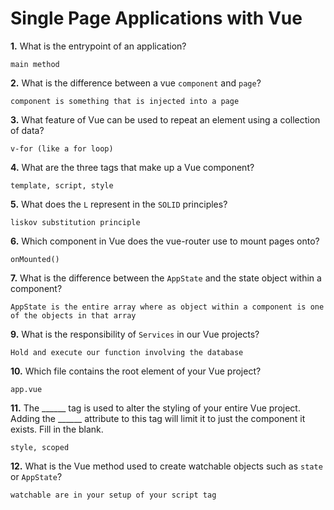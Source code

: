 # Single Page Applications with Vue

**1.** What is the entrypoint of an application?
<!-- enter you answer in the space below -->
```
main method
```
**2.** What is the difference between a vue `component` and `page`?
<!-- enter you answer in the space below -->
```
component is something that is injected into a page
```
**3.** What feature of Vue can be used to repeat an element using a collection of data?
<!-- enter you answer in the space below -->
```
v-for (like a for loop)
```
**4.** What are the three tags that make up a Vue component?
<!-- enter you answer in the space below -->
```
template, script, style
```
**5.** What does the `L` represent in the `SOLID` principles?
<!-- enter you answer in the space below -->
```
liskov substitution principle
```
**6.** Which component in Vue does the vue-router use to mount pages onto?
<!-- enter you answer in the space below -->
```
onMounted()
```
**7.** What is the difference between the `AppState` and the state object within a component?
<!-- enter you answer in the space below -->
```
AppState is the entire array where as object within a component is one of the objects in that array
```
**9.** What is the responsibility of `Services` in our Vue projects?
<!-- enter you answer in the space below -->
```
Hold and execute our function involving the database
```
**10.** Which file contains the root element of your Vue project?
<!-- enter you answer in the space below -->
```
app.vue
```
**11.** The ______ tag is used to alter the styling of your entire Vue project.  Adding the ______ attribute to this tag will limit it to just the component it exists.  Fill in the blank.
<!-- enter you answer in the space below -->
```
style, scoped
```
**12.** What is the Vue method used to create watchable objects such as `state` or `AppState`?
<!-- enter you answer in the space below -->
```
watchable are in your setup of your script tag
```